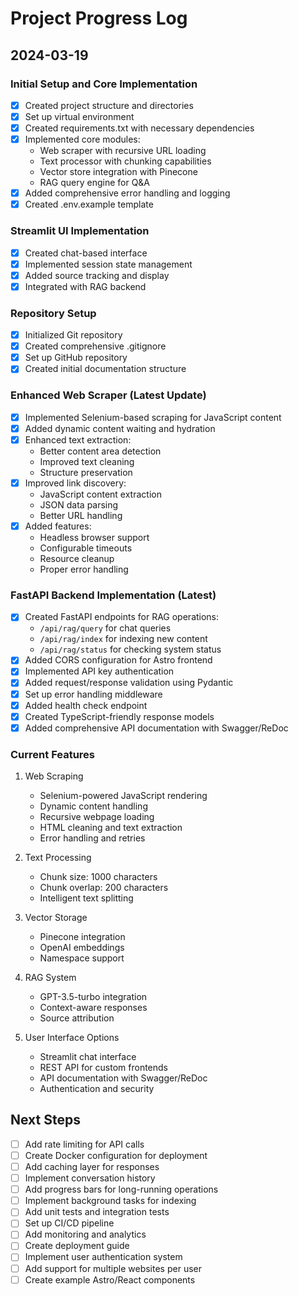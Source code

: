 # Project Progress Log

## 2024-03-19

### Initial Setup and Core Implementation
- [x] Created project structure and directories
- [x] Set up virtual environment
- [x] Created requirements.txt with necessary dependencies
- [x] Implemented core modules:
  - Web scraper with recursive URL loading
  - Text processor with chunking capabilities
  - Vector store integration with Pinecone
  - RAG query engine for Q&A
- [x] Added comprehensive error handling and logging
- [x] Created .env.example template

### Streamlit UI Implementation
- [x] Created chat-based interface
- [x] Implemented session state management
- [x] Added source tracking and display
- [x] Integrated with RAG backend

### Repository Setup
- [x] Initialized Git repository
- [x] Created comprehensive .gitignore
- [x] Set up GitHub repository
- [x] Created initial documentation structure

### Enhanced Web Scraper (Latest Update)
- [x] Implemented Selenium-based scraping for JavaScript content
- [x] Added dynamic content waiting and hydration
- [x] Enhanced text extraction:
  - Better content area detection
  - Improved text cleaning
  - Structure preservation
- [x] Improved link discovery:
  - JavaScript content extraction
  - JSON data parsing
  - Better URL handling
- [x] Added features:
  - Headless browser support
  - Configurable timeouts
  - Resource cleanup
  - Proper error handling

### FastAPI Backend Implementation (Latest)
- [x] Created FastAPI endpoints for RAG operations:
  - `/api/rag/query` for chat queries
  - `/api/rag/index` for indexing new content
  - `/api/rag/status` for checking system status
- [x] Added CORS configuration for Astro frontend
- [x] Implemented API key authentication
- [x] Added request/response validation using Pydantic
- [x] Set up error handling middleware
- [x] Added health check endpoint
- [x] Created TypeScript-friendly response models
- [x] Added comprehensive API documentation with Swagger/ReDoc

### Current Features
1. Web Scraping
   - Selenium-powered JavaScript rendering
   - Dynamic content handling
   - Recursive webpage loading
   - HTML cleaning and text extraction
   - Error handling and retries

2. Text Processing
   - Chunk size: 1000 characters
   - Chunk overlap: 200 characters
   - Intelligent text splitting

3. Vector Storage
   - Pinecone integration
   - OpenAI embeddings
   - Namespace support

4. RAG System
   - GPT-3.5-turbo integration
   - Context-aware responses
   - Source attribution

5. User Interface Options
   - Streamlit chat interface
   - REST API for custom frontends
   - API documentation with Swagger/ReDoc
   - Authentication and security

## Next Steps
- [ ] Add rate limiting for API calls
- [ ] Create Docker configuration for deployment
- [ ] Add caching layer for responses
- [ ] Implement conversation history
- [ ] Add progress bars for long-running operations
- [ ] Implement background tasks for indexing
- [ ] Add unit tests and integration tests
- [ ] Set up CI/CD pipeline
- [ ] Add monitoring and analytics
- [ ] Create deployment guide
- [ ] Implement user authentication system
- [ ] Add support for multiple websites per user
- [ ] Create example Astro/React components 